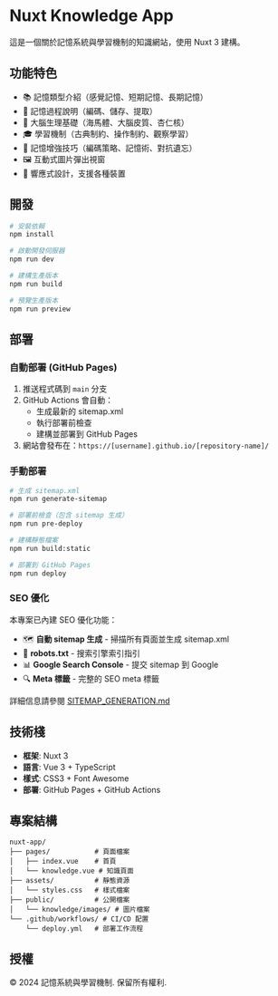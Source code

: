 # Nuxt Knowledge App

這是一個關於記憶系統與學習機制的知識網站，使用 Nuxt 3 建構。

## 功能特色

- 📚 記憶類型介紹（感覺記憶、短期記憶、長期記憶）
- 🔄 記憶過程說明（編碼、儲存、提取）
- 🧠 大腦生理基礎（海馬體、大腦皮質、杏仁核）
- 🎓 學習機制（古典制約、操作制約、觀察學習）
- 🚀 記憶增強技巧（編碼策略、記憶術、對抗遺忘）
- 🖼️ 互動式圖片彈出視窗
- 📱 響應式設計，支援各種裝置

## 開發

```bash
# 安裝依賴
npm install

# 啟動開發伺服器
npm run dev

# 建構生產版本
npm run build

# 預覽生產版本
npm run preview
```

## 部署

### 自動部署 (GitHub Pages)

1. 推送程式碼到 `main` 分支
2. GitHub Actions 會自動：
   - 生成最新的 sitemap.xml
   - 執行部署前檢查
   - 建構並部署到 GitHub Pages
3. 網站會發布在：`https://[username].github.io/[repository-name]/`

### 手動部署

```bash
# 生成 sitemap.xml
npm run generate-sitemap

# 部署前檢查（包含 sitemap 生成）
npm run pre-deploy

# 建構靜態檔案
npm run build:static

# 部署到 GitHub Pages
npm run deploy
```

### SEO 優化

本專案已內建 SEO 優化功能：
- 🗺️ **自動 sitemap 生成** - 掃描所有頁面並生成 sitemap.xml
- 🤖 **robots.txt** - 搜索引擎索引指引
- 📊 **Google Search Console** - 提交 sitemap 到 Google
- 🔍 **Meta 標籤** - 完整的 SEO meta 標籤

詳細信息請參閱 [SITEMAP_GENERATION.md](./SITEMAP_GENERATION.md)

## 技術棧

- **框架**: Nuxt 3
- **語言**: Vue 3 + TypeScript
- **樣式**: CSS3 + Font Awesome
- **部署**: GitHub Pages + GitHub Actions

## 專案結構

```
nuxt-app/
├── pages/           # 頁面檔案
│   ├── index.vue    # 首頁
│   └── knowledge.vue # 知識頁面
├── assets/          # 靜態資源
│   └── styles.css   # 樣式檔案
├── public/          # 公開檔案
│   └── knowledge/images/ # 圖片檔案
└── .github/workflows/ # CI/CD 配置
    └── deploy.yml   # 部署工作流程
```

## 授權

© 2024 記憶系統與學習機制. 保留所有權利.
